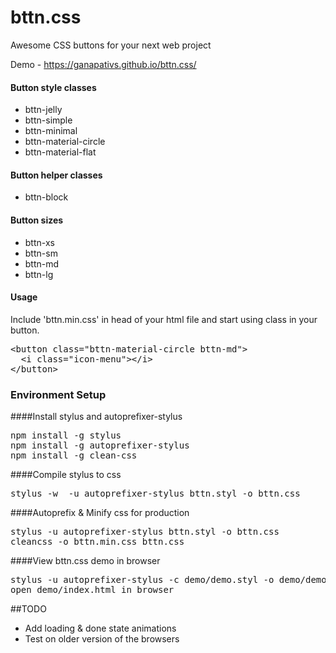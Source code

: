 # bttn.css
Awesome CSS buttons for your next web project

Demo - https://ganapativs.github.io/bttn.css/

#### Button style classes
- bttn-jelly
- bttn-simple
- bttn-minimal
- bttn-material-circle
- bttn-material-flat

#### Button helper classes
- bttn-block

#### Button sizes
- bttn-xs
- bttn-sm
- bttn-md
- bttn-lg

#### Usage
Include 'bttn.min.css' in head of your html file and start using class in your button.
<pre>
&lt;button class="bttn-material-circle bttn-md"&gt;
  &lt;i class="icon-menu"&gt;&lt;/i&gt;
&lt;/button&gt;
</pre>


### Environment Setup
####Install stylus and autoprefixer-stylus
<pre>
npm install -g stylus
npm install -g autoprefixer-stylus
npm install -g clean-css
</pre>

####Compile stylus to css
<pre>
stylus -w  -u autoprefixer-stylus bttn.styl -o bttn.css
</pre>

####Autoprefix & Minify css for production
<pre>
stylus -u autoprefixer-stylus bttn.styl -o bttn.css
cleancss -o bttn.min.css bttn.css
</pre>

####View bttn.css demo in browser
<pre>
stylus -u autoprefixer-stylus -c demo/demo.styl -o demo/demo.css
open demo/index.html in browser
</pre>

##TODO
- Add loading & done state animations
- Test on older version of the browsers
